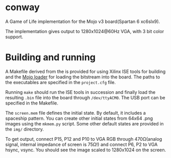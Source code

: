 # conway

A Game of Life implementation for the Mojo v3 board(Spartan 6 xc6slx9).

The implementation gives output to 1280x1024@60Hz VGA, with 3 bit color support.

# Building and running

A Makefile derived from the  is provided for using Xilinx ISE tools for building and the [Mojo loader](https://alchitry.com/pages/mojo-loader) for loading the bitstream into the board. The paths to the executables are specified in the `project.cfg` file.

Running `make` should run the ISE tools in succession and finally load the resulting `.bin` file into the board through `/dev/ttyACM0`. The USB port can be specified in the Makefile.

The `screen.mem` file defines the initial state. By default, it includes a spaceship pattern. You can create other initial states from 64x64 .png images using the `mkmem.py` script. Some other default states are provided in the `img/` directory.

To get output, connect P15, P12 and P10 to VGA RGB through 470Ω(analog signal, internal impedance of screen is 75Ω!) and connect P6, P2 to VGA hsync, vsync. You should see the image scaled to 1280x1024 on the screen.
